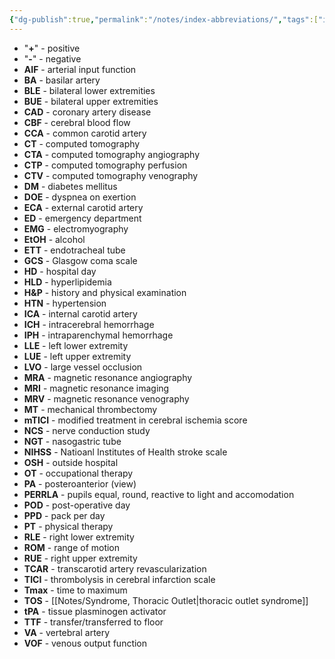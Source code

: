 ```yaml
---
{"dg-publish":true,"permalink":"/notes/index-abbreviations/","tags":["index"],"created":"2023-05-12T20:05:52.000-07:00","updated":"2023-09-26T17:12:16.989-07:00"}
---
```



- "**+**" - positive
- "**-**" - negative
- **AIF** - arterial input function
- **BA** - basilar artery
- **BLE** - bilateral lower extremities
- **BUE** - bilateral upper extremities
- **CAD** - coronary artery disease
- **CBF** - cerebral blood flow
- **CCA** - common carotid artery
- **CT** - computed tomography
- **CTA** - computed tomography angiography
- **CTP** - computed tomography perfusion
- **CTV** - computed tomography venography
- **DM** - diabetes mellitus
- **DOE** - dyspnea on exertion
- **ECA** - external carotid artery
- **ED** - emergency department
- **EMG** - electromyography
- **EtOH** - alcohol
- **ETT** - endotracheal tube
- **GCS** - Glasgow coma scale
- **HD** - hospital day
- **HLD** - hyperlipidemia
- **H&P** - history and physical examination
- **HTN** - hypertension
- **ICA** - internal carotid artery
- **ICH** - intracerebral hemorrhage
- **IPH** - intraparenchymal hemorrhage
- **LLE** - left lower extremity
- **LUE** - left upper extremity
- **LVO** - large vessel occlusion
- **MRA** - magnetic resonance angiography
- **MRI** - magnetic resonance imaging
- **MRV** - magnetic resonance venography
- **MT** - mechanical thrombectomy
- **mTICI** - modified treatment in cerebral ischemia score
- **NCS** - nerve conduction study
- **NGT** - nasogastric tube
- **NIHSS** - Natioanl Institutes of Health stroke scale
- **OSH** - outside hospital
- **OT** - occupational therapy
- **PA** - posteroanterior (view)
- **PERRLA** - pupils equal, round, reactive to light and accomodation
- **POD** - post-operative day
- **PPD** - pack per day
- **PT** - physical therapy
- **RLE** - right lower extremity
- **ROM** - range of motion
- **RUE** - right upper extremity
- **TCAR** - transcarotid artery revascularization
- **TICI** - thrombolysis in cerebral infarction scale
- **Tmax** - time to maximum
- **TOS** - [[Notes/Syndrome, Thoracic Outlet\|thoracic outlet syndrome]]
- **tPA** - tissue plasminogen activator
- **TTF** - transfer/transferred to floor
- **VA** - vertebral artery
- **VOF** - venous output function
